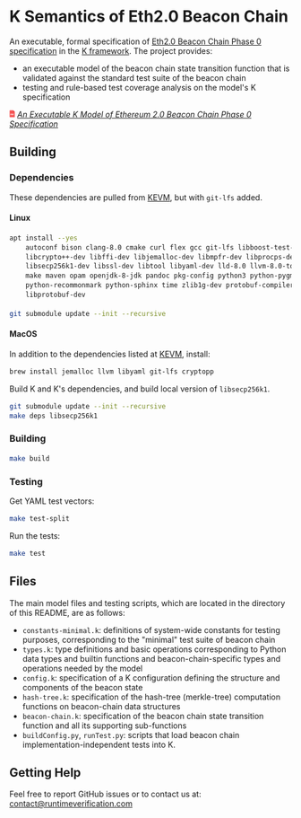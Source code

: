 K Semantics of Eth2.0 Beacon Chain
==================================

An executable, formal specification of [Eth2.0 Beacon Chain Phase 0 specification](https://github.com/ethereum/eth2.0-specs/blob/dev/specs/core/0_beacon-chain.md) in the [K framework](http://www.kframework.org). The project provides:
- an executable model of the beacon chain state transition function that is validated against the standard test suite of the beacon chain
- testing and rule-based test coverage analysis on the model's K specification

<img src="report/src/resources/pdf-icon.png" alt="PDF" width="2%" /> *[An Executable K Model of Ethereum 2.0 Beacon Chain Phase 0 Specification](https://github.com/runtimeverification/beacon-chain-spec/blob/beacon-chain-k-report/report/bck-report.pdf)*


Building
--------

### Dependencies

These dependencies are pulled from [KEVM](https://github.com/kframework/evm-semantics), but with `git-lfs` added.

#### Linux

```sh
apt install --yes                                                           \
    autoconf bison clang-8.0 cmake curl flex gcc git-lfs libboost-test-dev  \
    libcrypto++-dev libffi-dev libjemalloc-dev libmpfr-dev libprocps-dev    \
    libsecp256k1-dev libssl-dev libtool libyaml-dev lld-8.0 llvm-8.0-tools  \
    make maven opam openjdk-8-jdk pandoc pkg-config python3 python-pygments \
    python-recommonmark python-sphinx time zlib1g-dev protobuf-compiler     \
    libprotobuf-dev

git submodule update --init --recursive

```

#### MacOS

In addition to the dependencies listed at [KEVM](https://github.com/kframework/evm-semantics), install:

```sh
brew install jemalloc llvm libyaml git-lfs cryptopp
```

Build K and K's dependencies, and build local version of `libsecp256k1`.

```sh
git submodule update --init --recursive
make deps libsecp256k1
```

### Building

```sh
make build
```

### Testing

Get YAML test vectors:

```sh
make test-split
```

Run the tests:

```sh
make test
```
Files
-----

The main model files and testing scripts, which are located in the directory of this README, are as follows:

- `constants-minimal.k`: definitions of system-wide constants for testing purposes, corresponding to the "minimal" test suite of beacon chain
- `types.k`: type definitions and basic operations corresponding to Python data types and builtin functions and beacon-chain-specific types and operations needed by the model
- `config.k`: specification of a K configuration defining the structure and components of the beacon state
- `hash-tree.k`: specification of the hash-tree (merkle-tree) computation functions on beacon-chain data structures
- `beacon-chain.k`: specification of the beacon chain state transition function and all its supporting sub-functions
- `buildConfig.py`, `runTest.py`: scripts that load beacon chain implementation-independent tests into K.

Getting Help
------------
Feel free to report GitHub issues or to contact us at: contact@runtimeverification.com
